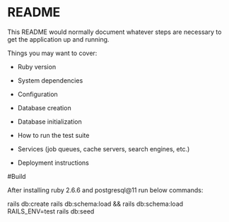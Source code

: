 # README

This README would normally document whatever steps are necessary to get the
application up and running.

Things you may want to cover:

* Ruby version

* System dependencies

* Configuration

* Database creation

* Database initialization

* How to run the test suite

* Services (job queues, cache servers, search engines, etc.)

* Deployment instructions



#Build 

After installing ruby 2.6.6 and postgresql@11 run below commands:

rails db:create
rails db:schema:load && rails db:schema:load RAILS_ENV=test
rails db:seed


